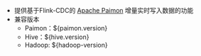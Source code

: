 * 提供基于Flink-CDC的 [Apache Paimon](https://paimon.apache.org/) 增量实时写入数据的功能
* 兼容版本
    * Paimon：${paimon.version}
    * Hive：${hive.version}
    * Hadoop: ${hadoop-version}

